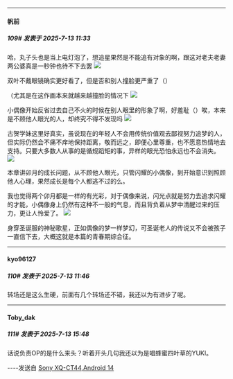 ﻿
*****

####  帆前  
##### 109#       发表于 2025-7-13 11:33

哈，丸子头也是当上电灯泡了，想追星果然是不能追有对象的啊，跟这对老夫老妻两公婆真是一秒钟也待不下去罢
<img src="https://p.sda1.dev/25/b55accf34730d167e3982556e682c546/Screenshot_20250713_094712_tv.danmaku.bili.jpg" referrerpolicy="no-referrer">

双叶不戴眼镜确实更好看了，但是否和别人撞脸更严重了（）

（尤其是在这作画本来就越来越撞脸的情况下
<img src="https://p.sda1.dev/25/b16d157c0e5ad7b71ef6c76787fb0bc0/IMG_20250713_100352.jpg" referrerpolicy="no-referrer">

小偶像开始反省过去自己不火的时候在别人眼里的形象了啊，好羞耻（）唉，本来是不顾他人眼光的人，却终究不得不发现吗
<img src="https://p.sda1.dev/25/e46618abf011e669d851fa14f5df8281/IMG_20250713_100913.jpg" referrerpolicy="no-referrer">

古贺学妹这里好真实，虽说现在的年轻人不会用传统价值观去鄙视努力追梦的人，但实际仍然会不痛不痒地保持距离，敬而远之，即便心里尊重，也不愿意热情地去支持。只要大多数人从事的是循规蹈矩的事，异样的眼光恐怕永远也不会消失。
<img src="https://p.sda1.dev/25/36d6fbd0ca18a7a55e3117e11c1aa7e0/IMG_20250713_101922.jpg" referrerpolicy="no-referrer">

本章讲卯月的成长问题，从不顾他人眼光，只管闪耀的小偶像，到开始意识到照顾他人心理，果然成长是每个人都逃不过的么。

我也觉得两个卯月都是一样的有光彩，对于偶像来说，闪光点就是努力去追求闪耀的才能，小偶像身上仍然有这种不一般的气息，而且背负着从梦中清醒过来的压力，更让人怜爱了。
<img src="https://p.sda1.dev/25/ee010c40b44b4355d7a3aba1d6bf474b/IMG_20250713_110501.jpg" referrerpolicy="no-referrer">

身穿圣诞服的神秘歌星，正如偶像的梦一样梦幻，可圣诞老人的传说又不会被孩子一直信下去，大概这就是本篇的青春期综合征。


*****

####  kyo96127  
##### 110#       发表于 2025-7-13 11:46

转场还是这么生硬，前面有几个转场还不错，我还以为有进步了呢。


*****

####  Toby_dak  
##### 111#       发表于 2025-7-13 15:48

话说负责OP的是什么来头？听着开头几句我还以为是唱蜂蜜四叶草的YUKI。

----发送自 [Sony XQ-CT44,Android 14](http://stage1.5j4m.com/?1.47)

